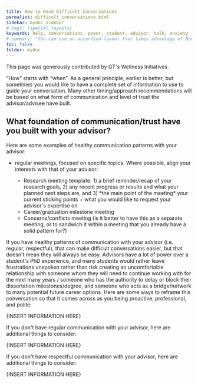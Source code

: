```yaml
---
title: How to Have Difficult Conversations
permalink: difficult_conversations.html
sidebar: mydoc_sidebar
# tags: [special_layouts]
keywords: help, conversations, power, student, advisor, talk, anxiety
# summary: "You can use an accordion-layout that takes advantage of Bootstrap styling. This is useful for an FAQ page."
toc: false
folder: mydoc
---
```


<p> This page was generously contributed by GT's Wellness Initiatives.</p>

<p>“How” starts with “when”. As a general principle, earlier is better, but sometimes you would like to have a complete set of information to use to guide your conversation. Many other timing/approach recommendations will be based on what form of communication and level of trust the advisor/advisee have built.</p>
<h2>What foundation of communication/trust have you built with your advisor? </h2>
<p>Here are some examples of healthy communication patterns with your advisor:</p>
<ul>
<li>regular meetings, focused on specific topics. 
Where possible, align your interests with that of your advisor: </li>
    <ul>
    <li>Research meeting template: 1) a brief reminder/recap of your research goals, 2) any recent progress or results and what your planned next steps are, and 3) *the main point of the meeting* your current sticking points + what you would like to request your advisor's expertise on</li>
    <li>Career/graduation milestone meeting</li>
    <li>Concerns/conflicts meeting (is it better to have this as a separate meeting, or to sandwich it within a meeting that you already have a solid pattern for?)</li>
    </ul>
</ul>
<p>If you have healthy patterns of communication with your advisor (i.e. regular, respectful), that can make difficult conversations easier, but that doesn't mean they will always be easy. Advisors have a lot of power over a student's PhD experience, and many students would rather leave frustrations unspoken rather than risk creating an uncomfortable relationship with someone whom they will need to continue working with for the next many years / someone who has the authority to delay or block their dissertation milestones/degree, and someone who acts as a bridge/network to many potential future career options. Here are some ways to reframe this conversation so that it comes across as you being proactive, professional, and polite:</p>
 <p>{INSERT INFORMATION HERE}</p>
 <!--<p>Helpful advice gathered from other universities <i>(Please contact them and request permission to use their material)</i>:</p> 
 <ul>
 <li><a href="https://executive.berkeley.edu/thought-leadership/blog/how-have-difficult-conversations">https://executive.berkeley.edu/thought-leadership/blog/how-have-difficult-conversations</a></li>
 <li><a href="https://hr.utexas.edu/current/services/difficult-conversations-supervisor">https://hr.utexas.edu/current/services/difficult-conversations-supervisor</a></li>
 </ul>-->
<p>If you don't have regular communication with your advisor, here are additional things to consider:</p>
  <p>{INSERT INFORMATION HERE}</p>
If you don't have respectful communication with your advisor, here are additional things to consider:
  <p>{INSERT INFORMATION HERE}</p>

